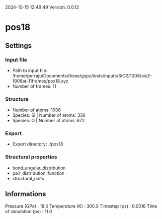 2024-10-15 12:49:49
Version: 0.0.12
# pos18
## Settings
### Input file
- Path to input file: /home/perraju/Documents/these/gspc/tests/inputs/SiO2/1008/sio2-1008at-11frames/pos18.xyz
- Number of frames: 11
### Structure
- Number of atoms: 1008
- Species: Si | Number of atoms: 336
- Species: O | Number of atoms: 672
### Export
- Export directory: ./pos18
### Structural properties
- bond_angular_distribution
- pair_distribution_function
- structural_units
## Informations
Pressure (GPa) : 18.0
Temperature (K) : 300.0
Timestep (ps) : 0.0016
Time of simulation (ps) : 11.0
